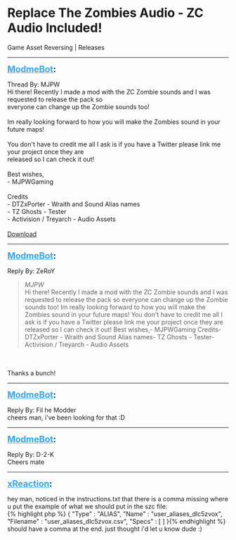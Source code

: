 # Replace The Zombies Audio - ZC Audio Included!
Game Asset Reversing | Releases

---
<strong style="font-size: 1.4em;"><span style="text-decoration: underline;text-decoration-color: #34a7f9;"><span style="color:#34a7f9;">ModmeBot</span></span>:</strong>

<p>Thread By: MJPW<br />Hi there! Recently I made a mod with the ZC Zombie sounds and I was requested to release the pack so<br />everyone can change up the Zombie sounds too!<br /> <br />Im really looking forward to how you will make the Zombies sound in your future maps! <br /> <br />You don&#39;t have to credit me all I ask is if you have a Twitter please link me your project once they are<br />released so I can check it out!<br /> <br />Best wishes,<br />- MJPWGaming<br /> <br />Credits<br />- DTZxPorter - Wraith and Sound Alias names<br />- TZ Ghosts - Tester<br />- Activision / Treyarch - Audio Assets<br /> <br /><a href="https://mega.nz/#!yRE1DbRB!SX60__eR3aJkXzAdWO-TnVU521fLDjCoymPi2TVxbfk">Download</a></p>

---
<strong style="font-size: 1.4em;"><span style="text-decoration: underline;text-decoration-color: #34a7f9;"><span style="color:#34a7f9;">ModmeBot</span></span>:</strong>

<p>Reply By: ZeRoY<br /><blockquote><em>MJPW</em><br />Hi there! Recently I made a mod with the ZC Zombie sounds and I was requested to release the pack so everyone can change up the Zombie sounds too!   Im really looking forward to how you will make the Zombies sound in your future maps!    You don&#39;t have to credit me all I ask is if you have a Twitter please link me your project once they are released so I can check it out!   Best wishes,- MJPWGaming   Credits- DTZxPorter - Wraith and Sound Alias names- TZ Ghosts - Tester- Activision / Treyarch - Audio Assets  </blockquote><br /> <br />Thanks a bunch!</p>

---
<strong style="font-size: 1.4em;"><span style="text-decoration: underline;text-decoration-color: #34a7f9;"><span style="color:#34a7f9;">ModmeBot</span></span>:</strong>

<p>Reply By: Fil he Modder<br />cheers man, i&#39;ve been looking for that :D</p>

---
<strong style="font-size: 1.4em;"><span style="text-decoration: underline;text-decoration-color: #34a7f9;"><span style="color:#34a7f9;">ModmeBot</span></span>:</strong>

<p>Reply By: D-2-K<br />Cheers mate</p>

---
<strong style="font-size: 1.4em;"><span style="text-decoration: underline;text-decoration-color: #34a7f9;"><span style="color:#34a7f9;">xReaction</span></span>:</strong>

<p>hey man, noticed in the instructions.txt that there is a comma missing where u put the example of what we should put in the szc file:<br />{% highlight php %}
{
 &quot;Type&quot; : &quot;ALIAS&quot;,
 &quot;Name&quot; : &quot;user_aliases_dlc5zvox&quot;,
 &quot;Filename&quot; : &quot;user_aliases_dlc5zvox.csv&quot;,
 &quot;Specs&quot; : [ ]
}{% endhighlight %}
should have a comma at the end. just thought i&#39;d let u know dude :)</p>
